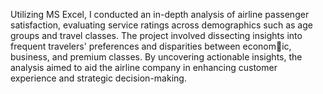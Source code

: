 Utilizing MS Excel, I conducted an in-depth analysis of airline passenger 
satisfaction, evaluating service ratings across demographics such as 
age groups and travel classes. The project involved dissecting insights 
into frequent travelers' preferences and disparities between economic, business, and premium classes. By uncovering actionable insights, 
the analysis aimed to aid the airline company in enhancing customer 
experience and strategic decision-making.
